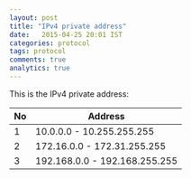 ```yaml
---
layout: post
title: "IPv4 private address"
date:   2015-04-25 20:01 IST
categories: protocol
tags: protocol
comments: true
analytics: true
---
```


This is the IPv4 private address:

 No |  Address     		            
----|---------------------------
1| 10.0.0.0    - 10.255.255.255  
2| 172.16.0.0  - 172.31.255.255  
3| 192.168.0.0 - 192.168.255.255 
